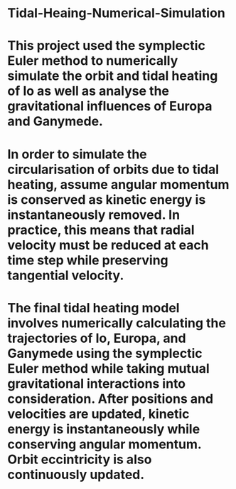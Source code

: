 # Tidal-Heaing-Numerical-Simulation

# This project used the symplectic Euler method to numerically simulate the orbit and tidal heating of Io as well as analyse the gravitational influences of Europa and Ganymede.

# In order to simulate the circularisation of orbits due to tidal heating, assume angular momentum is conserved as kinetic energy is instantaneously removed.  In practice, this means that radial velocity must be reduced at each time step while preserving tangential velocity.

# The final tidal heating  model  involves  numerically  calculating  the  trajectories  of  Io,  Europa,  and  Ganymede using the symplectic Euler method while taking mutual gravitational interactions into consideration.  After positions and velocities are updated, kinetic energy is instantaneously while conserving angular momentum. Orbit eccintricity is also continuously  updated. 
